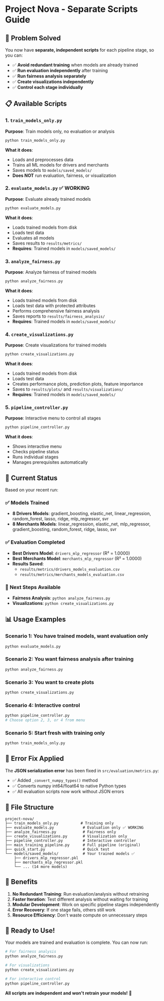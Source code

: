 # Project Nova - Separate Scripts Guide

## 🎯 **Problem Solved**

You now have **separate, independent scripts** for each pipeline stage, so you can:
- ✅ **Avoid redundant training** when models are already trained
- ✅ **Run evaluation independently** after training
- ✅ **Run fairness analysis separately** 
- ✅ **Create visualizations independently**
- ✅ **Control each stage individually**

## 📋 **Available Scripts**

### **1. `train_models_only.py`**
**Purpose**: Train models only, no evaluation or analysis
```bash
python train_models_only.py
```
**What it does**:
- Loads and preprocesses data
- Trains all ML models for drivers and merchants
- Saves models to `models/saved_models/`
- **Does NOT** run evaluation, fairness, or visualization

### **2. `evaluate_models.py`** ✅ **WORKING**
**Purpose**: Evaluate already trained models
```bash
python evaluate_models.py
```
**What it does**:
- Loads trained models from disk
- Loads test data
- Evaluates all models
- Saves results to `results/metrics/`
- **Requires**: Trained models in `models/saved_models/`

### **3. `analyze_fairness.py`**
**Purpose**: Analyze fairness of trained models
```bash
python analyze_fairness.py
```
**What it does**:
- Loads trained models from disk
- Loads test data with protected attributes
- Performs comprehensive fairness analysis
- Saves reports to `results/fairness_analysis/`
- **Requires**: Trained models in `models/saved_models/`

### **4. `create_visualizations.py`**
**Purpose**: Create visualizations for trained models
```bash
python create_visualizations.py
```
**What it does**:
- Loads trained models from disk
- Loads test data
- Creates performance plots, prediction plots, feature importance
- Saves to `results/plots/` and `results/visualizations/`
- **Requires**: Trained models in `models/saved_models/`

### **5. `pipeline_controller.py`**
**Purpose**: Interactive menu to control all stages
```bash
python pipeline_controller.py
```
**What it does**:
- Shows interactive menu
- Checks pipeline status
- Runs individual stages
- Manages prerequisites automatically

## 🚀 **Current Status**

Based on your recent run:

### ✅ **Models Trained**
- **8 Drivers Models**: gradient_boosting, elastic_net, linear_regression, random_forest, lasso, ridge, mlp_regressor, svr
- **8 Merchants Models**: linear_regression, elastic_net, mlp_regressor, gradient_boosting, random_forest, ridge, lasso, svr

### ✅ **Evaluation Completed**
- **Best Drivers Model**: `drivers_mlp_regressor` (R² = 1.0000)
- **Best Merchants Model**: `merchants_mlp_regressor` (R² = 1.0000)
- **Results Saved**: 
  - `results/metrics/drivers_models_evaluation.csv`
  - `results/metrics/merchants_models_evaluation.csv`

### 🔄 **Next Steps Available**
- **Fairness Analysis**: `python analyze_fairness.py`
- **Visualizations**: `python create_visualizations.py`

## 📊 **Usage Examples**

### **Scenario 1: You have trained models, want evaluation only**
```bash
python evaluate_models.py
```

### **Scenario 2: You want fairness analysis after training**
```bash
python analyze_fairness.py
```

### **Scenario 3: You want to create plots**
```bash
python create_visualizations.py
```

### **Scenario 4: Interactive control**
```bash
python pipeline_controller.py
# Choose option 2, 3, or 4 from menu
```

### **Scenario 5: Start fresh with training only**
```bash
python train_models_only.py
```

## 🔧 **Error Fix Applied**

The **JSON serialization error** has been fixed in `src/evaluation/metrics.py`:
- ✅ Added `_convert_numpy_types()` method
- ✅ Converts numpy int64/float64 to native Python types
- ✅ All evaluation scripts now work without JSON errors

## 📁 **File Structure**

```
project-nova/
├── train_models_only.py          # Training only
├── evaluate_models.py             # Evaluation only ✅ WORKING
├── analyze_fairness.py            # Fairness only
├── create_visualizations.py       # Visualization only
├── pipeline_controller.py         # Interactive controller
├── main_training_pipeline.py      # Full pipeline (original)
├── quick_start.py                 # Quick test
└── models/saved_models/           # Your trained models ✅
    ├── drivers_mlp_regressor.pkl
    ├── merchants_mlp_regressor.pkl
    └── ... (14 more models)
```

## 🎯 **Benefits**

1. **No Redundant Training**: Run evaluation/analysis without retraining
2. **Faster Iteration**: Test different analysis without waiting for training
3. **Modular Development**: Work on specific pipeline stages independently
4. **Error Recovery**: If one stage fails, others still work
5. **Resource Efficiency**: Don't waste compute on unnecessary steps

## 🚀 **Ready to Use!**

Your models are trained and evaluation is complete. You can now run:

```bash
# For fairness analysis
python analyze_fairness.py

# For visualizations  
python create_visualizations.py

# For interactive control
python pipeline_controller.py
```

**All scripts are independent and won't retrain your models!** 🎉